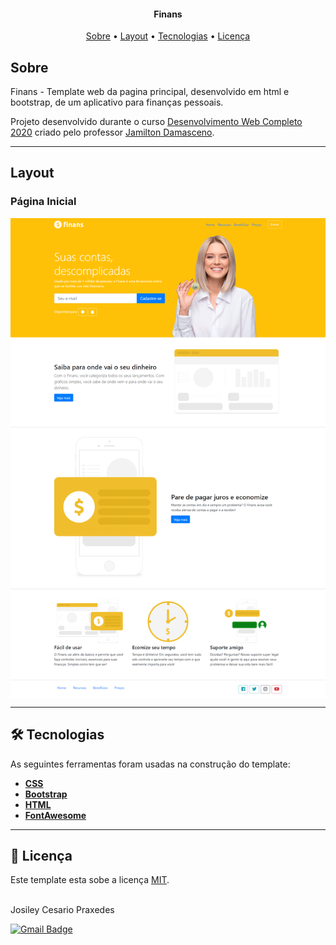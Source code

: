 <h4 align="center"> 
	Finans
</h4>

<p align="center">
	<a href="#-sobre">Sobre</a> •
	<a href="#-layout">Layout</a> •
  <a href="#-tecnologias">Tecnologias</a> • 
 	<a href="#-licença">Licença</a>
</p>


## Sobre

 Finans - Template web da pagina principal, desenvolvido em html e bootstrap, de um aplicativo para finanças pessoais. 

Projeto desenvolvido durante o curso [Desenvolvimento Web Completo 2020](https://www.udemy.com/share/101WqGBUIZd19TRnQ=/) criado pelo professor [Jamilton Damasceno](https://jamiltondamasceno.com.br/).

---

## Layout

### Página Inicial

<p align="center" style="display: flex; align-items: flex-start; justify-content: center;">
  	<img alt="Página inicial" src="/.github/screenshots/index.png" width="100%">
</p>

---

## 🛠 Tecnologias

As seguintes ferramentas foram usadas na construção do template:

- **[CSS](https://developer.mozilla.org/pt-BR/docs/Web/CSS)**
- **[Bootstrap](https://getbootstrap.com.br/)**
- **[HTML](https://developer.mozilla.org/pt-BR/docs/Web/HTML)**
- **[FontAwesome](https://fontawesome.com/)**

---

## 📝 Licença

Este template esta sobe a licença [MIT](./LICENSE.md).

 <br />
  Josiley Cesario Praxedes
 <br />

[![Gmail Badge](https://img.shields.io/badge/-josileycpraxedes@gmail.com-black?style=flat-square&logo=Gmail&logoColor=white&link=mailto:josileycpraxedes@gmail.com)](mailto:josileycpraxedes@gmail.com)